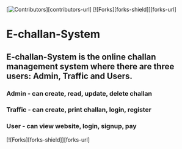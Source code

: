 [![Contributors][contributors-shield]][contributors-url]
[![Forks][forks-shield]][forks-url]
# E-challan-System
## E-challan-System is the online challan management system where there are three users: Admin, Traffic and Users.
### Admin - can create, read, update, delete challan
### Traffic - can create, print challan, login, register
### User - can view website, login, signup, pay
<!-- MARKDOWN LINKS & IMAGES -->
<!-- https://www.markdownguide.org/basic-syntax/#reference-style-links -->
[contributors-shield]: https://img.shields.io/github/contributors/othneildrew/Best-README-Template.svg?style=for-the-badge
[![Forks][forks-shield]][forks-url]
